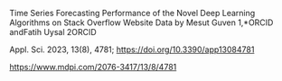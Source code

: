 Time Series Forecasting Performance of the Novel Deep Learning Algorithms on Stack Overflow Website Data
by Mesut Guven 1,*ORCID andFatih Uysal 2ORCID

Appl. Sci. 2023, 13(8), 4781; https://doi.org/10.3390/app13084781

https://www.mdpi.com/2076-3417/13/8/4781




